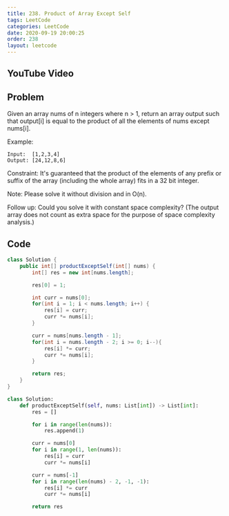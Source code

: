 ```yaml
---
title: 238. Product of Array Except Self
tags: LeetCode
categories: LeetCode
date: 2020-09-19 20:00:25
order: 238
layout: leetcode
---
```


## YouTube Video

## Problem

Given an array nums of n integers where n > 1, return an array output such that output[i] is equal to the product of all the elements of nums except nums[i].

Example:

```
Input:  [1,2,3,4]
Output: [24,12,8,6]
```

Constraint: It's guaranteed that the product of the elements of any prefix or suffix of the array (including the whole array) fits in a 32 bit integer.

Note: Please solve it without division and in O(n).

Follow up:
Could you solve it with constant space complexity? (The output array does not count as extra space for the purpose of space complexity analysis.)

## Code

```java
class Solution {
    public int[] productExceptSelf(int[] nums) {
        int[] res = new int[nums.length];

        res[0] = 1;

        int curr = nums[0];
        for(int i = 1; i < nums.length; i++) {
            res[i] = curr;
            curr *= nums[i];
        }

        curr = nums[nums.length - 1];
        for(int i = nums.length - 2; i >= 0; i--){
            res[i] *= curr;
            curr *= nums[i];
        }

        return res;
    }
}
```

```python
class Solution:
    def productExceptSelf(self, nums: List[int]) -> List[int]:
        res = []

        for i in range(len(nums)):
            res.append(1)

        curr = nums[0]
        for i in range(1, len(nums)):
            res[i] = curr
            curr *= nums[i]

        curr = nums[-1]
        for i in range(len(nums) - 2, -1, -1):
            res[i] *= curr
            curr *= nums[i]

        return res
```
